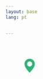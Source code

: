 ```yaml
---
layout: base
lang: pt


---
```


<g transform="translate(150 110)">
<svg svg fill="#2bb673"  xmlns="http://www.w3.org/2000/svg" width="140" height="140" viewBox="-20 -20 60 60">
<path class='pin-map' d="M8 16s6-5.686 6-10A6 6 0 0 0 2 6c0 4.314 6 10 6 10m0-7a3 3 0 1 1 0-6 3 3 0 0 1 0 6"/>
</svg>
</g>